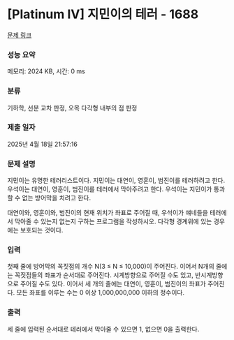 # [Platinum IV] 지민이의 테러 - 1688 

[문제 링크](https://www.acmicpc.net/problem/1688) 

### 성능 요약

메모리: 2024 KB, 시간: 0 ms

### 분류

기하학, 선분 교차 판정, 오목 다각형 내부의 점 판정

### 제출 일자

2025년 4월 18일 21:57:16

### 문제 설명

<p>지민이는 유명한 테러리스트이다. 지민이는 대연이, 영훈이, 범진이를 테러하려고 한다. 우석이는 대연이, 영훈이, 범진이를 테러에서 막아주려고 한다. 우석이는 지민이가 통과할 수 없는 방어막을 치려고 한다.</p>

<p>대연이와, 영훈이와, 범진이의 현재 위치가 좌표로 주어질 때, 우석이가 얘네들을 테러에서 막아줄 수 있는지 없는지 구하는 프로그램을 작성하시오. 다각형 경계위에 있는 경우에는 보호되는 것이다.</p>

### 입력 

 <p>첫째 줄에 방어막의 꼭짓점의 개수 N(3 ≤ N ≤ 10,000)이 주어진다. 이어서 N개의 줄에는 꼭짓점들의 좌표가 순서대로 주어진다. 시계방향으로 주어질 수도 있고, 반시계방향으로 주어질 수도 있다. 이어서 세 개의 줄에는 대연이, 영훈이, 범진이의 좌표가 주어진다. 모든 좌표를 이루는 수는 0 이상 1,000,000,000 이하의 정수이다.</p>

### 출력 

 <p>세 줄에 입력된 순서대로 테러에서 막아줄 수 있으면 1, 없으면 0을 출력한다.</p>

